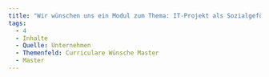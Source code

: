 ```yaml
---
title: "Wir wünschen uns ein Modul zum Thema: IT-Projekt als Sozialgefüge (soziologisch, psychologische Aspekte, Kritikfähigkeit"
tags:
  - 4
  - Inhalte
  - Quelle: Unternehmen
  - Themenfeld: Curriculare Wünsche Master
  - Master
---
```

